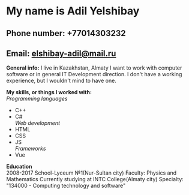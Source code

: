 # My name is Adil Yelshibay
## Phone number: +77014303232
## Email: elshibay-adil@mail.ru  
  
**General info:**
I live in Kazakhstan, Almaty
I want to work with computer software or in general IT Development direction. I don't have a working experience, but I wouldn't mind to have one.

**My skills, or things I worked with:**  
*Programming languages*
- C++
- C#  
*Web development*  
- HTML
- CSS
- JS  
*Frameworks*
- Vue

**Education**  
2008-2017 School-Lyceum №1(Nur-Sultan city) Faculty: Physics and Mathematics
Currently studying at INTC College(Almaty city) Specialty: "134000 - Computing technology and software"